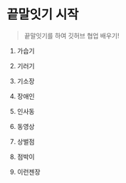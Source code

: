 # 끝말잇기 시작
> 끝말잇기를 하여 깃허브 협업 배우기!

1. 가습기

2. 기러기

3. 기소장

4. 장애인

5. 인사동

6. 동영상

7. 상벌점

8. 점박이
9. 이런젠장